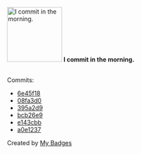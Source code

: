 <img src="https://my-badges.github.io/my-badges/morning-commits.png" alt="I commit in the morning." title="I commit in the morning." width="128">
<strong>I commit in the morning.</strong>
<br><br>

Commits:

- <a href="https://github.com/CoderZ865/Whytebox2.0/commit/6e45f18aa887cdd9a25b832340ec9b2e37922e55">6e45f18</a>
- <a href="https://github.com/RAHULKRISHNAKR/Drug_Addiction_Awareness_App/commit/08fa3d05087e617de21949f398061431232c2fda">08fa3d0</a>
- <a href="https://github.com/RAHULKRISHNAKR/Drug_Addiction_Awareness_App/commit/395a2d9cdfd40580d0f51d1f9f58bddbe71aa5d5">395a2d9</a>
- <a href="https://github.com/RAHULKRISHNAKR/auto-commit-repo/commit/bcb26e98691efb07c477e085b73486fcb6c868b8">bcb26e9</a>
- <a href="https://github.com/RAHULKRISHNAKR/auto-commit-repo/commit/e143cbb2d6e120e876b6f2c55e581a9ec457a7a3">e143cbb</a>
- <a href="https://github.com/RAHULKRISHNAKR/auto-commit-repo/commit/a0e123765d19f4ed687b8bf91fb82bc0a791ee57">a0e1237</a>


Created by <a href="https://github.com/my-badges/my-badges">My Badges</a>